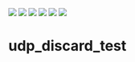 ![](https://img.shields.io/badge/OS-GNU%2FLinux-blue.svg)
![](https://img.shields.io/badge/OS-Debian%209-blue.svg)
![](https://img.shields.io/badge/arc-x86____64-6a5acd.svg)
![](https://img.shields.io/badge/Language-C-green.svg)
![](https://img.shields.io/badge/Language-C%2B%2B-brightgreen.svg)
[![](https://img.shields.io/badge/Donate-BitCoin-ffa500.svg)](https://www.blockchain.com/btc/address/1LEftcHx4rqM9BaHnMxxn4JyoVMWFsGQR4)

# udp_discard_test
